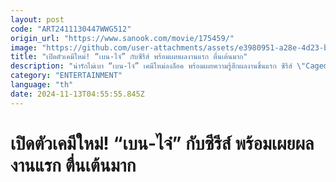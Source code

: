 ```yaml
---
layout: post
code: "ART2411130447WWG512"
origin_url: "https://www.sanook.com/movie/175459/"
image: "https://github.com/user-attachments/assets/e3980951-a28e-4d23-bd17-269a36083b0e"
title: "เปิดตัวเคมีใหม่! “เบน-ไจ๋” กับซีรีส์ พร้อมเผยผลงานแรก ตื่นเต้นมาก"
description: "น่ารักไม่เบา “เบน-ไจ๋” เคมีใหม่ลงล็อค พร้อมเผยความรู้สึกผลงานชิ้นแรก ซีรีส์ \"Caged Again บอกกรงๆ…ว่ารักเธอ” ตื่นเต้นมาก!"
category: "ENTERTAINMENT"
language: "th"
date: 2024-11-13T04:55:55.845Z
---
```


# เปิดตัวเคมีใหม่! “เบน-ไจ๋” กับซีรีส์ พร้อมเผยผลงานแรก ตื่นเต้นมาก